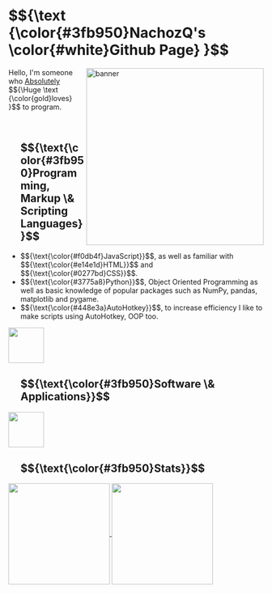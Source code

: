 <h1>$${\text {\color{#3fb950}NachozQ's \color{#white}Github Page} }$$</h1>
<img align="right" z-index="10" width="350" alt="banner" src="https://github.com/user-attachments/assets/29ea5b57-8c19-4aa9-8925-12c28813303e">
<p align="left">Hello, I'm someone who <ins>Absolutely</ins> $${\Huge \text {\color{gold}loves} }$$ to program.</p> 

<br>

<div id="user-content-toc" style="list-style: none;"><ul><summary>
    <h2>$${\text{\color{#3fb950}Programming, Markup \& Scripting Languages}}$$</h2>
</summary></ul></div>
<ul>
<li>$${\text{\color{#f0db4f}JavaScript}}$$, as well as familiar with $${\text{\color{#e14e1d}HTML}}$$ and $${\text{\color{#0277bd}CSS}}$$.</li>
<li>$${\text{\color{#3775a8}Python}}$$, Object Oriented Programming as well as basic knowledge of popular packages such as NumPy, pandas, matplotlib and pygame.</li>
<li>$${\text{\color{#448e3a}AutoHotkey}}$$, to increase efficiency I like to make scripts using AutoHotkey, OOP too.</li>
</ul>

<p align="left">
  <a href="https://skillicons.dev">
    <img height="70" src="https://skillicons.dev/icons?i=js,html,css,py,ts,regex,latex" />
  </a>
</p>

<div align="left" id="user-content-toc" style="list-style: none;"><ul><summary>
  <h2>$${\text{\color{#3fb950}Software \& Applications}}$$</h2>  
</summary></ul></div>

<p align="left">
  <a href="https://skillicons.dev">
    <img height="70" src="https://skillicons.dev/icons?i=vscode,github,windows,ableton,discord" />
  </a>
</p>

<div id="user-content-toc" style="list-style: none;"><ul><summary>
  <h2>$${\text{\color{#3fb950}Stats}}$$</h2>
</summary></ul></div>
<a href="https://github.com/anuraghazra/convoychat">
  <img height=200 align="center" src="https://github-readme-stats.vercel.app/api/top-langs/?username=anuraghazra&layout=donut&langs_count=5&card_width=320&title_color=fff&text_color=fff&border_color=50a567&bg_color=DEG,00000000,3fb95044,3fb950ff" />
</a>
<a href="https://github.com/anuraghazra/github-readme-stats">
  <img height=200 align="center" src="https://github-readme-stats.vercel.app/api?username=nachozq&show_icons=true&theme=dark&text_color=fff&border_color=50a567&hide=stars&card_width=400&custom_title=Github+Stats&bg_color=DEG,3fb950ff,3fb95044,00000000&line_height=34" />
</a>
